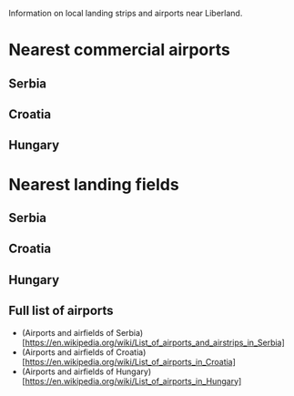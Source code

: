 Information on local landing strips and airports near Liberland.


Nearest commercial airports
===========

Serbia
------------

Croatia
------------

Hungary
------------


Nearest landing fields
============

Serbia
------------

Croatia
------------

Hungary
------------

Full list of airports
------------
- (Airports and airfields of Serbia)[https://en.wikipedia.org/wiki/List_of_airports_and_airstrips_in_Serbia]
- (Airports and airfields of Croatia)[https://en.wikipedia.org/wiki/List_of_airports_in_Croatia]
- (Airports and airfields of Hungary)[https://en.wikipedia.org/wiki/List_of_airports_in_Hungary]
